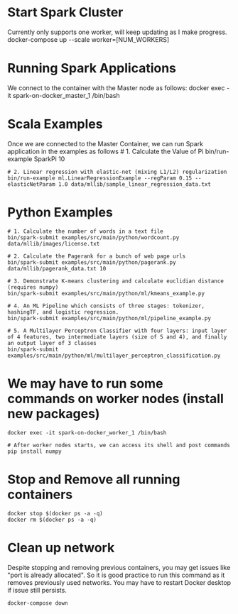 # Start Spark Cluster
Currently only supports one worker, will keep updating as I make progress.
	docker-compose up --scale worker=[NUM_WORKERS]

# Running Spark Applications
We connect to the container with the Master node as follows:
	docker exec -it spark-on-docker_master_1 /bin/bash 

# Scala Examples
Once we are connected to the Master Container, we can run Spark application in the examples as follows
	# 1. Calculate the Value of Pi
	bin/run-example SparkPi 10

	# 2. Linear regression with elastic-net (mixing L1/L2) regularization
	bin/run-example ml.LinearRegressionExample --regParam 0.15 --elasticNetParam 1.0 data/mllib/sample_linear_regression_data.txt

# Python Examples

	# 1. Calculate the number of words in a text file
	bin/spark-submit examples/src/main/python/wordcount.py data/mllib/images/license.txt

	# 2. Calculate the Pagerank for a bunch of web page urls 
	bin/spark-submit examples/src/main/python/pagerank.py data/mllib/pagerank_data.txt 10

	# 3. Demonstrate K-means clustering and calculate euclidian distance (requires numpy)
	bin/spark-submit examples/src/main/python/ml/kmeans_example.py

	# 4. An ML Pipeline which consists of three stages: tokenizer, hashingTF, and logistic regression.
	bin/spark-submit examples/src/main/python/ml/pipeline_example.py

	# 5. A Multilayer Perceptron Classifier with four layers: input layer of 4 features, two intermediate layers (size of 5 and 4), and finally an output layer of 3 classes
	bin/spark-submit examples/src/main/python/ml/multilayer_perceptron_classification.py


# We may have to run some commands on worker nodes (install new packages)
	
	docker exec -it spark-on-docker_worker_1 /bin/bash

	# After worker nodes starts, we can access its shell and post commands
	pip install numpy

# Stop and Remove all running containers

	docker stop $(docker ps -a -q)
	docker rm $(docker ps -a -q)

# Clean up network
Despite stopping and removing previous containers, you may get issues like "port is already allocated". So it is good practice to run this command as it removes previously used networks. You may have to restart Docker desktop if issue still persists.

	docker-compose down
